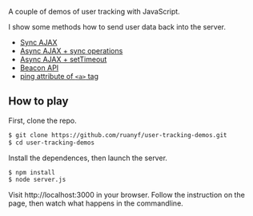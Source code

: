 A couple of demos of user tracking with JavaScript.

I show some methods how to send user data back into the server.

- [Sync AJAX](demos/sync.html)
- [Async AJAX + sync operations](demos/loop.html)
- [Async AJAX + setTimeout](demos/settimeout.html)
- [Beacon API](demos/beacon.html)
- [ping attribute of `<a>` tag](demos/ping.html)

## How to play

First, clone the repo.

```bash
$ git clone https://github.com/ruanyf/user-tracking-demos.git
$ cd user-tracking-demos
```

Install the dependences, then launch the server.

```bash
$ npm install
$ node server.js
```

Visit http://localhost:3000 in your browser. Follow the instruction on the page, then watch what happens in the commandline.
